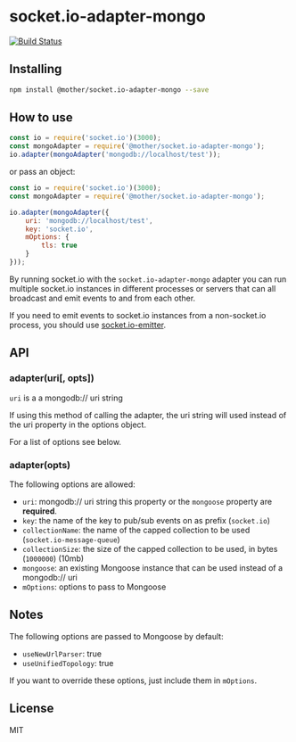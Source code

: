 # socket.io-adapter-mongo

[![Build Status](https://travis-ci.org/mother/socket.io-adapter-mongo.svg?branch=master)](https://travis-ci.org/mother/socket.io-adapter-mongo)

## Installing

```sh
npm install @mother/socket.io-adapter-mongo --save
```

## How to use

```js
const io = require('socket.io')(3000);
const mongoAdapter = require('@mother/socket.io-adapter-mongo');
io.adapter(mongoAdapter('mongodb://localhost/test'));
```

or pass an object:

```js
const io = require('socket.io')(3000);
const mongoAdapter = require('@mother/socket.io-adapter-mongo');

io.adapter(mongoAdapter({
	uri: 'mongodb://localhost/test',
	key: 'socket.io',
	mOptions: {
		tls: true
	}
}));
```

By running socket.io with the `socket.io-adapter-mongo` adapter you can run
multiple socket.io instances in different processes or servers that can
all broadcast and emit events to and from each other.

If you need to emit events to socket.io instances from a non-socket.io
process, you should use [socket.io-emitter](https://github.com/socketio/socket.io-emitter).

## API

### adapter(uri[, opts])

`uri` is a a mongodb:// uri string

If using this method of calling the adapter, the uri string will used instead of the uri property in the options object.

For a list of options see below.

### adapter(opts)

The following options are allowed:

- `uri`: mongodb:// uri string this property or the `mongoose` property are **required**.
- `key`: the name of the key to pub/sub events on as prefix (`socket.io`)
- `collectionName`: the name of the capped collection to be used (`socket.io-message-queue`)
- `collectionSize`: the size of the capped collection to be used, in bytes (`1000000`) (10mb)
- `mongoose`: an existing Mongoose instance that can be used instead of a mongodb:// uri
- `mOptions`: options to pass to Mongoose

## Notes

The following options are passed to Mongoose by default:

- `useNewUrlParser`: true
- `useUnifiedTopology`: true

If you want to override these options, just include them in `mOptions`.

## License

MIT
